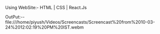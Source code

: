 Using WebSite:-  HTML | CSS | React.Js

OutPut:--
file:///home/piyush/Videos/Screencasts/Screencast%20from%2010-03-24%2012:02:19%20PM%20IST.webm
